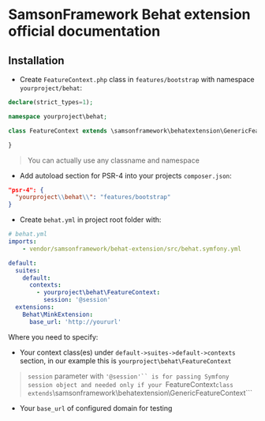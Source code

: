# SamsonFramework Behat extension official documentation

## Installation
* Create ```FeatureContext.php``` class in ```features/bootstrap``` with namespace ```yourproject/behat```:

```php
declare(strict_types=1);

namespace yourproject\behat;

class FeatureContext extends \samsonframework\behatextension\GenericFeatureContext {

}
```
> You can actually use any classname and namespace

* Add autoload section for PSR-4 into your projects ```composer.json```:
```json
"psr-4": {
  "yourproject\\behat\\": "features/bootstrap"
}
```

* Create ```behat.yml``` in project root folder with:
```yml
# behat.yml
imports:
    - vendor/samsonframework/behat-extension/src/behat.symfony.yml

default:
  suites:
    default:
      contexts:
        - yourproject\behat\FeatureContext:
          session: '@session'
  extensions:
    Behat\MinkExtension:
      base_url: 'http://yoururl'
```

Where you need to specify:
 * Your context class(es) under ```default->suites->default->contexts``` section, in our example this is
 ```yourproject\behat\FeatureContext```
 > ```session``` parameter with ```'@session'`` is for passing Symfony session object and needed only if your
  ```FeatureContext``` class extends ```\samsonframework\behatextension\GenericFeatureContext```
 
 * Your ```base_url``` of configured domain for testing